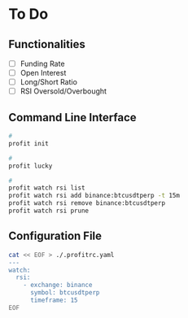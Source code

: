 # To Do

## Functionalities

- [ ] Funding Rate
- [ ] Open Interest
- [ ] Long/Short Ratio
- [ ] RSI Oversold/Overbought

## Command Line Interface

```sh
#
profit init

#
profit lucky

#
profit watch rsi list
profit watch rsi add binance:btcusdtperp -t 15m
profit watch rsi remove binance:btcusdtperp
profit watch rsi prune
```

## Configuration File

```sh
cat << EOF > ./.profitrc.yaml
---
watch:
  rsi:
    - exchange: binance
      symbol: btcusdtperp
      timeframe: 15
EOF
```
